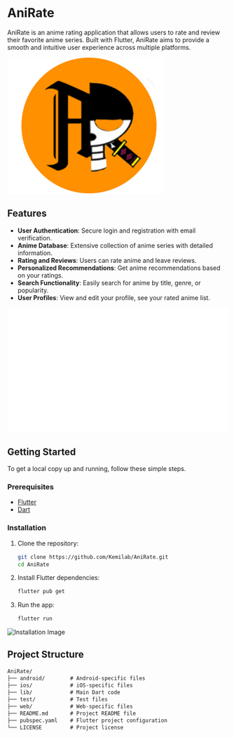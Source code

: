 # AniRate

AniRate is an anime rating application that allows users to rate and review their favorite anime series. Built with Flutter, AniRate aims to provide a smooth and intuitive user experience across multiple platforms.

![AniRate Logo](https://github.com/Kemilab/AniRate/blob/main/ani_rate/assets/logo.png)

## Features

- **User Authentication**: Secure login and registration with email verification.
- **Anime Database**: Extensive collection of anime series with detailed information.
- **Rating and Reviews**: Users can rate anime and leave reviews.
- **Personalized Recommendations**: Get anime recommendations based on your ratings.
- **Search Functionality**: Easily search for anime by title, genre, or popularity.
- **User Profiles**: View and edit your profile, see your rated anime list.

![Feature Image](https://github.com/Kemilab/AniRate/blob/main/ani_rate/assets/title.png)

## Getting Started

To get a local copy up and running, follow these simple steps.

### Prerequisites

- [Flutter](https://flutter.dev/docs/get-started/install)
- [Dart](https://dart.dev/get-dart)

### Installation

1. Clone the repository:
    ```sh
    git clone https://github.com/Kemilab/AniRate.git
    cd AniRate
    ```

2. Install Flutter dependencies:
    ```sh
    flutter pub get
    ```

3. Run the app:
    ```sh
    flutter run
    ```

![Installation Image](path_to_installation_image)

## Project Structure

```plaintext
AniRate/
├── android/        # Android-specific files
├── ios/            # iOS-specific files
├── lib/            # Main Dart code
├── test/           # Test files
├── web/            # Web-specific files
├── README.md       # Project README file
├── pubspec.yaml    # Flutter project configuration
└── LICENSE         # Project license
